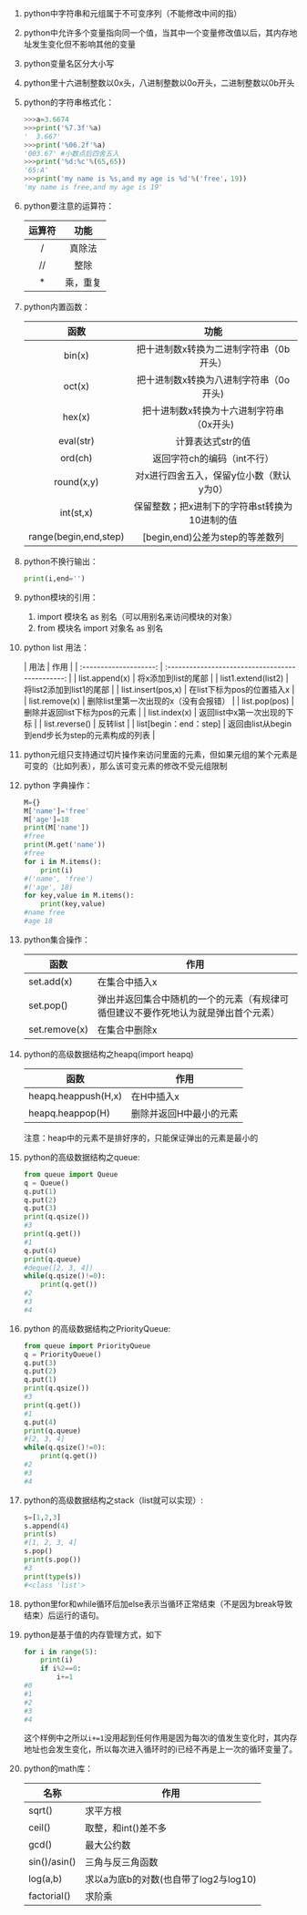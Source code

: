 1.  python中字符串和元组属于不可变序列（不能修改中间的指）

2.  python中允许多个变量指向同一个值，当其中一个变量修改值以后，其内存地址发生变化但不影响其他的变量

3.  python变量名区分大小写

4.  python里十六进制整数以0x头，八进制整数以0o开头，二进制整数以0b开头

5.  python的字符串格式化：

    ```python
    >>>a=3.6674
    >>>print('%7.3f'%a)
    '  3.667'
    >>>print('%06.2f'%a)
    '003.67' #小数点后四舍五入
    >>>print('%d:%c'%(65,65))
    '65:A'
    >>>print('my name is %s,and my age is %d'%('free'，19))
    'my name is free,and my age is 19'
    ```

6.  python要注意的运算符：

    | 运算符 |   功能   |
    | :----: | :------: |
    |   /    |  真除法  |
    |   //   |   整除   |
    |   *    | 乘，重复 |

7.  python内置函数：

    |         函数          |                     功能                      |
    | :-------------------: | :-------------------------------------------: |
    |        bin(x)         |    把十进制数x转换为二进制字符串（0b开头）    |
    |        oct(x)         |    把十进制数x转换为八进制字符串（0o开头)     |
    |        hex(x)         |   把十进制数x转换为十六进制字符串（0x开头)    |
    |       eval(str)       |               计算表达式str的值               |
    |        ord(ch)        |          返回字符ch的编码（int不行）          |
    |      round(x,y)       |   对x进行四舍五入，保留y位小数（默认y为0）    |
    |       int(st,x)       | 保留整数；把x进制下的字符串st转换为10进制的值 |
    | range(begin,end,step) |        [begin,end)公差为step的等差数列        |
    
8.  python不换行输出：

    ```python
    print(i,end='')
    ```

9.  python模块的引用：

    1.  import 模块名 as 别名（可以用别名来访问模块的对象）
    2.  from 模块名 import 对象名 as 别名

10.	python list 用法：

    |          用法          |                       作用                       |
| :--------------------: | :----------------------------------------------: |
    |     list.append(x)     |               将x添加到list的尾部                |
    |  list1.extend(list2)   |             将list2添加到list1的尾部             |
    |   list.insert(pos,x)   |            在list下标为pos的位置插入x            |
    |     list.remove(x)     |      删除list里第一次出现的x（没有会报错）       |
    |     list.pop(pos)      |          删除并返回list下标为pos的元素           |
    |     list.index(x)      |           返回list中x第一次出现的下标            |
    |     list.reverse()     |                     反转list                     |
    | list[begin​：end：​step] | 返回由list从begin到end步长为step的元素构成的列表 |
    
11.  python元组只支持通过切片操作来访问里面的元素，但如果元组的某个元素是可变的（比如列表），那么该可变元素的修改不受元组限制

12.  python 字典操作：

     ```python
     M={}
     M['name']='free'
     M['age']=18
     print(M['name'])
     #free
     print(M.get('name'))
     #free
     for i in M.items():
         print(i)
     #('name', 'free')
     #('age', 18)
     for key,value in M.items():
         print(key,value)
     #name free
     #age 18
     ```

13.  python集合操作：

     | 函数          | 作用                                                         |
     | ------------- | ------------------------------------------------------------ |
     | set.add(x)    | 在集合中插入x                                                |
     | set.pop()     | 弹出并返回集合中随机的一个的元素（有规律可循但建议不要作死地认为就是弹出首个元素） |
     | set.remove(x) | 在集合中删除x                                                |

14.  python的高级数据结构之heapq(import heapq)

     | 函数                | 作用                    |
     | ------------------- | ----------------------- |
     | heapq.heappush(H,x) | 在H中插入x              |
     | heapq.heappop(H)    | 删除并返回H中最小的元素 |

     注意：heap中的元素不是排好序的，只能保证弹出的元素是最小的

15.  python的高级数据结构之queue:

     ```python
     from queue import Queue
     q = Queue()
     q.put(1)
     q.put(2)
     q.put(3)
     print(q.qsize())
     #3
     print(q.get())
     #1
     q.put(4)
     print(q.queue)
     #deque([2, 3, 4])
     while(q.qsize()!=0):
         print(q.get())
     #2
     #3
     #4
     ```

16.  python 的高级数据结构之PriorityQueue:

     ```python
     from queue import PriorityQueue
     q = PriorityQueue()
     q.put(3)
     q.put(2)
     q.put(1)
     print(q.qsize())
     #3
     print(q.get())
     #1
     q.put(4)
     print(q.queue)
     #[2, 3, 4]
     while(q.qsize()!=0):
         print(q.get())
     #2
     #3
     #4
     ```

17.  python的高级数据结构之stack（list就可以实现）:

     ```python
     s=[1,2,3]
     s.append(4)
     print(s)
     #[1, 2, 3, 4]
     s.pop()
     print(s.pop())
     #3
     print(type(s))
     #<class 'list'>
     ```

18.  python里for和while循环后加else表示当循环正常结束（不是因为break导致结束）后运行的语句。

19.  python是基于值的内存管理方式，如下

     ```python
     for i in range(5):
         print(i)
         if i%2==0:
             i+=1
     #0
     #1
     #2
     #3
     #4
     ```

     这个样例中之所以`i+=1`没用起到任何作用是因为每次i的值发生变化时，其内存地址也会发生变化，所以每次进入循环时的i已经不再是上一次的循环变量了。

20.  python的math库：

     | 名称         | 作用                                  |
     | ------------ | ------------------------------------- |
     | sqrt()       | 求平方根                              |
     | ceil()       | 取整，和int()差不多                   |
     | gcd()        | 最大公约数                            |
     | sin()/asin() | 三角与反三角函数                      |
     | log(a,b)     | 求以a为底b的对数(也自带了log2与log10) |
     | factorial()  | 求阶乘                                |




